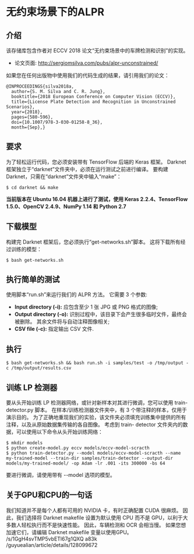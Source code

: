# 无约束场景下的ALPR 

## 介绍

该存储库包含作者对 ECCV 2018 论文“无约束场景中的车牌检测和识别”的实现。

* 论文页面: http://sergiomsilva.com/pubs/alpr-unconstrained/

如果您在任何出版物中使用我们的代码生成的结果，请引用我们的论文：

```
@INPROCEEDINGS{silva2018a,
  author={S. M. Silva and C. R. Jung}, 
  booktitle={2018 European Conference on Computer Vision (ECCV)}, 
  title={License Plate Detection and Recognition in Unconstrained Scenarios}, 
  year={2018}, 
  pages={580-596}, 
  doi={10.1007/978-3-030-01258-8_36}, 
  month={Sep},}
```

## 要求

为了轻松运行代码，您必须安装带有 TensorFlow 后端的 Keras 框架。 Darknet 框架独立于“darknet”文件夹中，必须在运行测试之前进行编译。 要构建 Darknet，只需在“darknet”文件夹中输入“make”：

```shellscript
$ cd darknet && make
```

**当前版本在 Ubuntu 16.04 机器上进行了测试，使用 Keras 2.2.4、TensorFlow 1.5.0、OpenCV 2.4.9、NumPy 1.14 和 Python 2.7**

## 下载模型

构建完 Darknet 框架后，您必须执行“get-networks.sh”脚本。 这将下载所有经过训练的模型：

```shellscript
$ bash get-networks.sh
```

## 执行简单的测试

使用脚本“run.sh”来运行我们的 ALPR 方法。 它需要 3 个参数:
* __Input directory (-i):__ 应包含至少 1 张 JPG 或 PNG 格式的图像;
* __Output directory (-o):__ 识别过程中，该目录下会产生很多临时文件，最终会被删除。 其余文件将与自动注释图像相关;
* __CSV file (-c):__ 指定输出 CSV 文件.

## 执行
```shellscript
$ bash get-networks.sh && bash run.sh -i samples/test -o /tmp/output -c /tmp/output/results.csv
```

## 训练 LP 检测器

要从头开始训练 LP 检测器网络，或针对新样本对其进行微调，您可以使用 train- detector.py 脚本。 
在样本/训练检测器文件夹中，有 3 个带注释的样本，仅用于演示目的。
为了正确地重现我们的实验，该文件夹必须填充训练集中提供的所有注释，以及从原始数据集传输的各自图像。
考虑到 train- detector 文件夹内的数据，可以使用以下命令从头开始训练网络：

```shellscript
$ mkdir models
$ python create-model.py eccv models/eccv-model-scracth
$ python train-detector.py --model models/eccv-model-scracth --name my-trained-model --train-dir samples/train-detector --output-dir models/my-trained-model/ -op Adam -lr .001 -its 300000 -bs 64
```

要进行微调，请使用带有 --model 选项的模型。

## 关于GPU和CPU的一句话

我们知道并不是每个人都有可用的 NVIDIA 卡，有时正确配置 CUDA 很麻烦。 
因此，我们选择将 Darknet makefile 设置为默认使用 CPU 而不是 GPU，以利于大多数人轻松执行而不是快速性能。
因此，车辆检测和 OCR 会相当慢。 如果您想加速它们，请编辑 Darknet makefile 变量以使用GPU。
/s/1GgH4svTMP5vbETl67g1QXQ a83k /guyuealian/article/details/128099672
